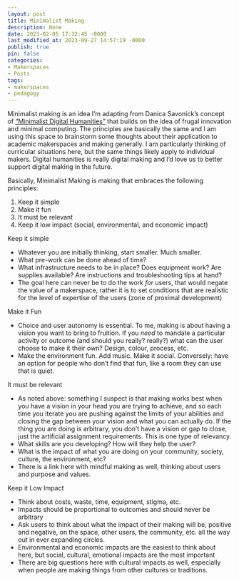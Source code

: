 ```yaml
---
layout: post
title: Minimalist Making
description: None
date: 2023-02-05 17:32:45 -0000
last_modified_at: 2023-09-27 14:57:19 -0000
publish: true
pin: false
categories:
- Makerspaces
- Posts
tags:
- makerspaces
- pedagogy
---
```

Minimalist making is an idea I’m adapting from Danica Savonick’s concept of [“Minimalist Digital Humanities”](https://cuny.manifoldapp.org/read/teaching-dh-on-a-shoestring-minimalist-digital-humanities-pedagogy/section/c9b61bdc-77a6-4283-9a01-5aab70730508) that builds on the idea of frugal innovation and minimal computing. The principles are basically the same and I am using this space to brainstorm some thoughts about their application to academic makerspaces and making generally. I am particularly thinking of curricular situations here, but the same things likely apply to individual makers. Digital humanities is really digital making and I’d love us to better support digital making in the future.

Basically, Minimalist Making is making that embraces the following principles:

  1. Keep it simple
  2. Make it fun
  3. It must be relevant
  4. Keep it low impact (social, environmental, and economic impact)



Keep it simple

* Whatever you are initially thinking, start smaller. Much smaller.
* What pre-work can be done ahead of time?
* What infrastructure needs to be in place? Does equipment work? Are supplies available? Are instructions and troubleshooting tips at hand?
* The goal here can never be to do the work _for_ users, that would negate the value of a makerspace, rather it is to set conditions that are realistic for the level of expertise of the users (zone of proximal development)



Make it Fun

* Choice and user autonomy is essential. To me, making is about having a vision you want to bring to fruition. If you _need_ to mandate a particular activity or outcome (and should you really? really?) what can the user choose to make it their own? Design, colour, process, etc.
* Make the environment fun. Add music. Make it social. Conversely: have an option for people who don’t find that fun, like a room they can use that is quiet.



It must be relevant

* As noted above: something I suspect is that making works best when you have a vision in your head you are trying to achieve, and so each time you iterate you are pushing against the limits of your abilities and closing the gap between your vision and what you can actually do. If the thing you are doing is arbitrary, you don’t have a vision or gap to close, just the artificial assignment requirements. This is one type of relevancy.
* What skills are you developing? How will they help the user?
* What is the impact of what you are doing on your community, society, culture, the environment, etc?
* There is a link here with mindful making as well, thinking about users and purpose and values.



Keep it Low Impact

* Think about costs, waste, time, equipment, stigma, etc.
* Impacts should be proportional to outcomes and should never be arbitrary
* Ask users to think about what the impact of their making will be, positive and negative, on the space, other users, the community, etc. all the way out in ever expanding circles.
* Environmental and economic impacts are the easiest to think about here, but social, cultural, emotional impacts are the most important
* There are big questions here with cultural impacts as well, especially when people are making things from other cultures or traditions.


